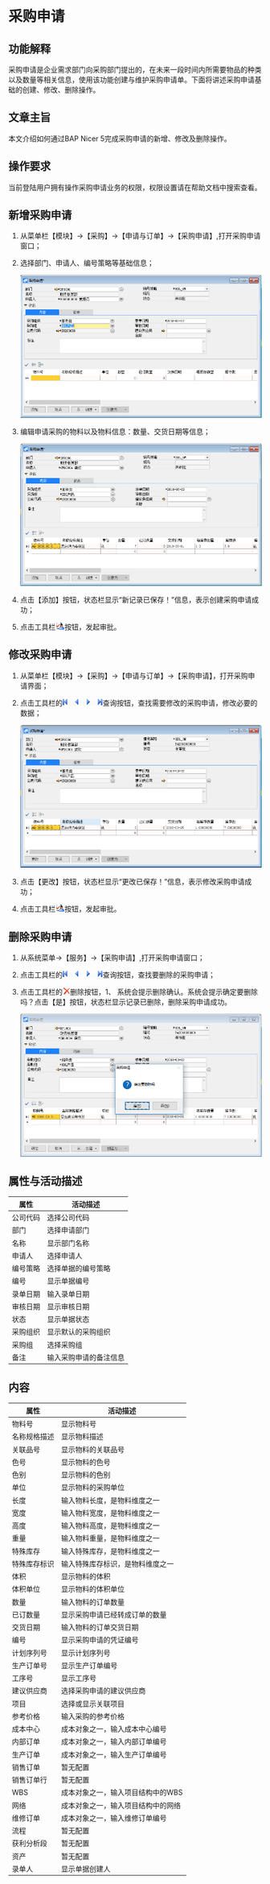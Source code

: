 # 采购申请

## 功能解释

采购申请是企业需求部门向采购部门提出的，在未来一段时间内所需要物品的种类以及数量等相关信息，使用该功能创建与维护采购申请单。下面将讲述采购申请基础的创建、修改、删除操作。

## 文章主旨

本文介绍如何通过BAP Nicer 5完成采购申请的新增、修改及删除操作。

## 操作要求

当前登陆用户拥有操作采购申请业务的权限，权限设置请在帮助文档中搜索查看。

## 新增采购申请

1. 从菜单栏【模块】->【采购】->【申请与订单】->【采购申请】,打开采购申请窗口；

2. 选择部门、申请人、编号策略等基础信息；

   ![](images/cgsq001.png)

3. 编辑申请采购的物料以及物料信息：数量、交货日期等信息；

   ![](images/cgsq002.png)

4. 点击【添加】按钮，状态栏显示“新记录已保存！”信息，表示创建采购申请成功；

5. 点击工具栏![](images/cg002.png)按钮，发起审批。


## 修改采购申请

1. 从菜单栏【模块】->【采购】->【申请与订单】->【采购申请】，打开采购申请界面；

2. 点击工具栏的![](images/cg003.png)查询按钮，查找需要修改的采购申请，修改必要的数据；

   ![](images/cgsq003.png)

3. 点击【更改】按钮，状态栏显示“更改已保存！”信息，表示修改采购申请成功；

4. 点击工具栏![](images/cg002.png)按钮，发起审批。

## 删除采购申请

1. 从系统菜单->【服务】->【采购申请】,打开采购申请窗口；

2. 点击工具栏的![](images/cg003.png)查询按钮，查找要删除的采购申请；

3. 点击工具栏的![](images/cgdel.png)删除按钮，1、 系统会提示删除确认。系统会提示确定要删除吗？点击【是】按钮，状态栏显示记录已删除，删除采购申请成功。

   ![](images/cgsq004.png)

## 属性与活动描述

| 属性     | 活动描述               |
| -------- | ---------------------- |
| 公司代码 | 选择公司代码           |
| 部门     | 选择申请部门           |
| 名称     | 显示部门名称           |
| 申请人   | 选择申请人             |
| 编号策略 | 选择单据的编号策略     |
| 编号     | 显示单据编号           |
| 录单日期 | 输入录单日期           |
| 审核日期 | 显示审核日期           |
| 状态     | 显示单据状态           |
| 采购组织 | 显示默认的采购组织     |
| 采购组   | 选择采购组             |
| 备注     | 输入采购申请的备注信息 |

## 内容

| 属性         | 活动描述                             |
| ------------ | ------------------------------------ |
| 物料号       | 显示物料号                           |
| 名称规格描述 | 显示物料描述                         |
| 关联品号     | 显示物料的关联品号                   |
| 色号         | 显示物料的色号                       |
| 色别         | 显示物料的色别                       |
| 单位         | 显示物料的采购单位                   |
| 长度         | 输入物料长度，是物料维度之一         |
| 宽度         | 输入物料宽度，是物料维度之一         |
| 高度         | 输入物料高度，是物料维度之一         |
| 重量         | 输入物料重量，是物料维度之一         |
| 特殊库存     | 输入特殊库存，是物料维度之一         |
| 特殊库存标识 | 输入特殊库存标识，是物料维度之一     |
| 体积         | 显示物料的体积                       |
| 体积单位     | 显示物料的体积单位                   |
| 数量         | 输入物料的订单数量                   |
| 已订数量         | 显示采购申请已经转成订单的数量                   |
| 交货日期     | 输入物料的订单交货日期               |
| 编号         | 显示采购申请的凭证编号 |
| 计划序列号         | 显示计划序列号 |
| 生产订单号   | 显示生产订单编号                     |
| 工序号       | 显示工序号                           |
| 建议供应商       | 选择采购申请的建议供应商                           |
| 项目         | 选择或显示关联项目                   |
| 参考价格 | 输入采购的参考价格                     |
| 成本中心     | 成本对象之一，输入成本中心编号       |
| 内部订单     | 成本对象之一，输入内部订单编号       |
| 生产订单     | 成本对象之一，输入生产订单编号       |
| 销售订单     | 暂无配置                             |
| 销售订单行   | 暂无配置                             |
| WBS          | 成本对象之一，输入项目结构中的WBS    |
| 网络         | 成本对象之一，输入项目结构中的网络   |
| 维修订单     | 成本对象之一，输入维修订单编号       |
| 流程         | 暂无配置                             |
| 获利分析段   | 暂无配置                             |
| 资产         | 暂无配置                             |
| 录单人         | 显示单据创建人                             |
